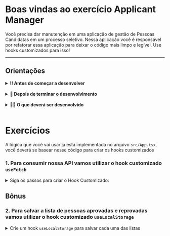 # Boas vindas ao exercício Applicant Manager

Você precisa dar manutenção em uma aplicação de gestão de Pessoas Candidatas em um processo seletivo. Nessa aplicação você é responsável por refatorar essa aplicação para deixar o código mais limpo e legível. Use hooks customizados para isso! 

---

## Orientações

<details>
  <summary><strong>‼️ Antes de começar a desenvolver</strong></summary><br />

- Crie um fork desse projeto, para isso siga esse [tutorial de como realizar um fork](https://guides.github.com/activities/forking/).

- Após fazer o fork, clone o repositório criado para o seu computador.

- Rode o comando `npm install`.

- Vá para a branch `main` do seu projeto e execute o comando `git branch` ou `git branch -a`.

> 💡 Observe o que deve ser feito nas instruções para cada exercício.

</details>

<br />

<details>
  <summary><strong>🤝 Depois de terminar o desenvolvimento</strong></summary><br />

Após a solução dos exercícios, abra um PR no seu repositório forkado e, se quiser, mergeie para a `main`. Sinta-se à vontade!

**Atenção!**: Ao criar o PR,  você irá se deparar com essa tela:

![PR do exercício](images/example-pr.png)

É necessário realizar uma mudança. Para isso, clique no _base repository_ como na imagem abaixo:

![Mudando a base do repositório](images/change-base.png)

Mude para o seu repositório. Seu nome estará na frente do nome dele, por exemplo: `antonio/TicTacToe`. Depois desse passo a página deve ficar assim:

![Após mudança](images/after-change.png)

Agora, basta criar o PULL REQUEST clicando no botão `Create Pull Request`.

> 💡 Realize esse processo para cada PR que abrir.

</details>

<br />

<details>
  <summary><strong>👨‍💻 O que deverá ser desenvolvido</strong></summary><br />
Nesse repositório, você encontra uma aplicação React funcionando que simula, de forma muito simplificada, um sistema de gerenciamento de candidatos.
Nessa aplicação é possível visualizar as pessoas candidatas através de uma API e aprovar ou reprovar cada uma delas.

O objetivo desse exercício é que você faça a refatoração dessa aplicação, para isso você precisará criar hooks customizáveis para refatorar o código já implementado, deixando-o mais limpo e organizado.

</details>

<br />

# Exercícios

A lógica que você vai usar já está implementada no arquivo `src/App.tsx`, você deverá se basear nesse código para criar os hooks customizados

### 1. Para consumir nossa API vamos utilizar o hook customizado `useFetch`

<details>
<summary>Siga os passos para criar o Hook Customizado:</summary><br />

> Dica: Lembre-se de olhar a lógica que já está implementada no arquivo `src/App.tsx` para criar o hook customizado

1. Crie dentro da pasta hooks um arquivo `useFetch.ts`. Vamos precisar dos hooks `useEffect` e `useState` para fazer a chamada a API e salvar o seu retorno.

2. O Hook deverá receber como parâmetro a url para onde iremos fazer a requisição.

3. Crie três estados:

   - um estado de carregando, para aguardar enquanto a requisição está sendo feita
   - um estado para salvar o retorno da API
   - e outro estado para caso haja algum error na requisição

4. Crie uma função para fazer o `fetch` da url recebida como parâmetro, utilize o `useEffect` para chamar essa função e faça o tratamento de erro.

5. Retorne um objeto contento os três estados criados e a função que chama o `fetch()`.

Pronto o seu Hook Customizado está feito, agora utilize ele no `App.tsx` recebendo como parâmetro a url que gera pessoas aleatórias da api [Random User](https://randomuser.me/).

> Atenção: lembre-se de refatorar o código implementado em `App.tsx` para que sua aplicação continue funcionando corretamente.

</details>

## Bônus

### 2. Para salvar a lista de pessoas aprovadas e reprovadas vamos utilizar o hook customizado `useLocalStorage`

<details>
<summary>Crie um hook <code>useLocalStorage</code> para salvar cada uma das listas</summary><br />

Nossa aplicação renderiza pessoas aleatórias, onde é possível adiciona-las a lista de aprovadas ou reprovadas. Porém, os códigos estão duplicados e você deverá criar um hook customizado para eliminar essas duplicidades.

> Dica: Lembre-se de olhar a lógica que já está implementada no arquivo `src/App.tsx` para criar o hook customizado

1. Crie o hook customizado `useLocalStorage` dentro da pasta hooks.
2. Esse hook deverá receber como parâmetro a chave do item que será salvo no localStorage e o valor inicial desse item.
3. O hook deverá possuir:

   - um estado para salvar o valor do item (inicialmente deve ser ou o valor salvo no localStorage ou o valor inicial passado como parâmetro)
   - uma função para atualizar o valor do estado e salvar no localStorage
   - uma função para remover a chave do localStorage e resetar o estado para o valor inicial

4. Retorne um array com o valor do estado e as duas funções criadas.s

> Atenção: lembre-se de refatorar o código implementado em `App.tsx` para que sua aplicação continue funcionando corretamente.

</details>
